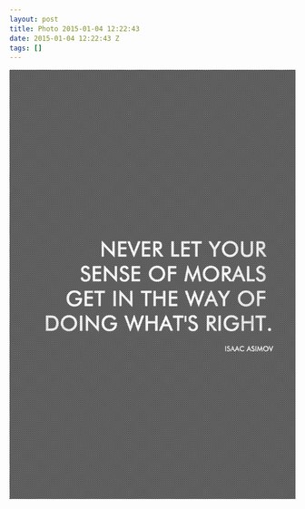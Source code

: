 ```yaml
---
layout: post
title: Photo 2015-01-04 12:22:43
date: 2015-01-04 12:22:43 Z
tags: []
---
```

![](/media/2015/01/107104888369.jpg)

